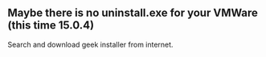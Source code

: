 ## Maybe there is no uninstall.exe for your VMWare (this time 15.0.4)

Search and download geek installer from internet.

